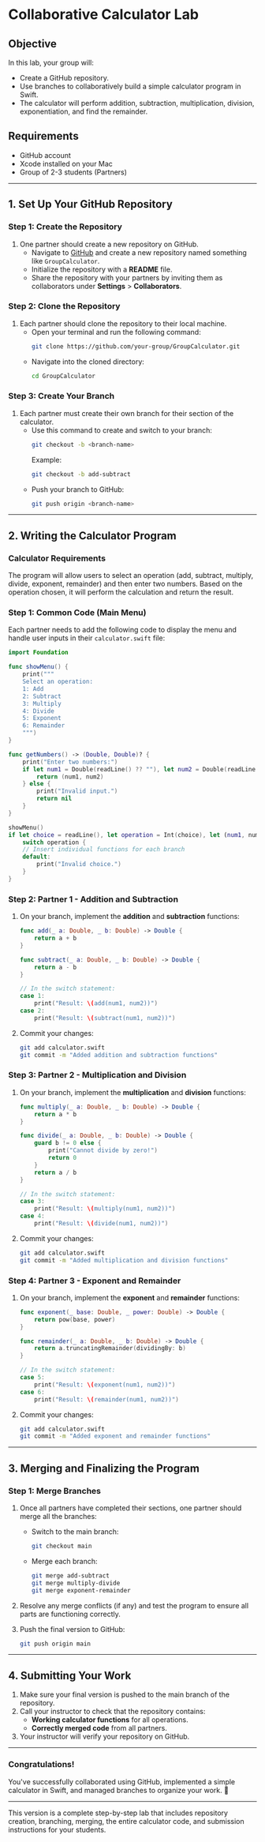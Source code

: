 # **Collaborative Calculator Lab**

## **Objective**
In this lab, your group will:
- Create a GitHub repository.
- Use branches to collaboratively build a simple calculator program in Swift.
- The calculator will perform addition, subtraction, multiplication, division, exponentiation, and find the remainder.

## **Requirements**
- GitHub account
- Xcode installed on your Mac
- Group of 2-3 students (Partners)

---

## **1. Set Up Your GitHub Repository**

### **Step 1: Create the Repository**
1. One partner should create a new repository on GitHub. 
   - Navigate to [GitHub](https://github.com/) and create a new repository named something like `GroupCalculator`.
   - Initialize the repository with a **README** file.
   - Share the repository with your partners by inviting them as collaborators under **Settings** > **Collaborators**.
   
### **Step 2: Clone the Repository**
1. Each partner should clone the repository to their local machine.
   - Open your terminal and run the following command:
     ```bash
     git clone https://github.com/your-group/GroupCalculator.git
     ```
   - Navigate into the cloned directory:
     ```bash
     cd GroupCalculator
     ```

### **Step 3: Create Your Branch**
1. Each partner must create their own branch for their section of the calculator.
   - Use this command to create and switch to your branch:
     ```bash
     git checkout -b <branch-name>
     ```
     Example:
     ```bash
     git checkout -b add-subtract
     ```
   - Push your branch to GitHub:
     ```bash
     git push origin <branch-name>
     ```

---

## **2. Writing the Calculator Program**

### **Calculator Requirements**
The program will allow users to select an operation (add, subtract, multiply, divide, exponent, remainder) and then enter two numbers. Based on the operation chosen, it will perform the calculation and return the result.

### **Step 1: Common Code (Main Menu)**

Each partner needs to add the following code to display the menu and handle user inputs in their `calculator.swift` file:
```swift
import Foundation

func showMenu() {
    print("""
    Select an operation:
    1: Add
    2: Subtract
    3: Multiply
    4: Divide
    5: Exponent
    6: Remainder
    """)
}

func getNumbers() -> (Double, Double)? {
    print("Enter two numbers:")
    if let num1 = Double(readLine() ?? ""), let num2 = Double(readLine() ?? "") {
        return (num1, num2)
    } else {
        print("Invalid input.")
        return nil
    }
}

showMenu()
if let choice = readLine(), let operation = Int(choice), let (num1, num2) = getNumbers() {
    switch operation {
    // Insert individual functions for each branch
    default:
        print("Invalid choice.")
    }
}
```

### **Step 2: Partner 1 - Addition and Subtraction**
1. On your branch, implement the **addition** and **subtraction** functions:
   ```swift
   func add(_ a: Double, _ b: Double) -> Double {
       return a + b
   }

   func subtract(_ a: Double, _ b: Double) -> Double {
       return a - b
   }

   // In the switch statement:
   case 1:
       print("Result: \(add(num1, num2))")
   case 2:
       print("Result: \(subtract(num1, num2))")
   ```
2. Commit your changes:
   ```bash
   git add calculator.swift
   git commit -m "Added addition and subtraction functions"
   ```

### **Step 3: Partner 2 - Multiplication and Division**
1. On your branch, implement the **multiplication** and **division** functions:
   ```swift
   func multiply(_ a: Double, _ b: Double) -> Double {
       return a * b
   }

   func divide(_ a: Double, _ b: Double) -> Double {
       guard b != 0 else {
           print("Cannot divide by zero!")
           return 0
       }
       return a / b
   }

   // In the switch statement:
   case 3:
       print("Result: \(multiply(num1, num2))")
   case 4:
       print("Result: \(divide(num1, num2))")
   ```
2. Commit your changes:
   ```bash
   git add calculator.swift
   git commit -m "Added multiplication and division functions"
   ```

### **Step 4: Partner 3 - Exponent and Remainder**
1. On your branch, implement the **exponent** and **remainder** functions:
   ```swift
   func exponent(_ base: Double, _ power: Double) -> Double {
       return pow(base, power)
   }

   func remainder(_ a: Double, _ b: Double) -> Double {
       return a.truncatingRemainder(dividingBy: b)
   }

   // In the switch statement:
   case 5:
       print("Result: \(exponent(num1, num2))")
   case 6:
       print("Result: \(remainder(num1, num2))")
   ```
2. Commit your changes:
   ```bash
   git add calculator.swift
   git commit -m "Added exponent and remainder functions"
   ```

---

## **3. Merging and Finalizing the Program**

### **Step 1: Merge Branches**
1. Once all partners have completed their sections, one partner should merge all the branches:
   - Switch to the main branch:
     ```bash
     git checkout main
     ```
   - Merge each branch:
     ```bash
     git merge add-subtract
     git merge multiply-divide
     git merge exponent-remainder
     ```

2. Resolve any merge conflicts (if any) and test the program to ensure all parts are functioning correctly.

3. Push the final version to GitHub:
   ```bash
   git push origin main
   ```

---

## **4. Submitting Your Work**

1. Make sure your final version is pushed to the main branch of the repository.
2. Call your instructor to check that the repository contains:
   - **Working calculator functions** for all operations.
   - **Correctly merged code** from all partners.
3. Your instructor will verify your repository on GitHub.

---

### **Congratulations!**
You've successfully collaborated using GitHub, implemented a simple calculator in Swift, and managed branches to organize your work. 🎉

---

This version is a complete step-by-step lab that includes repository creation, branching, merging, the entire calculator code, and submission instructions for your students.
